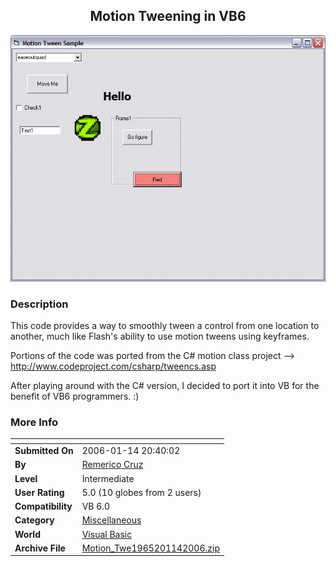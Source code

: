 ﻿<div align="center">

## Motion Tweening in VB6

<img src="PIC2006113320441592.gif">
</div>

### Description

This code provides a way to smoothly tween a control from one location to another, much like Flash's ability to use motion tweens using keyframes.

Portions of the code was ported from the C# motion class project --&gt; http://www.codeproject.com/csharp/tweencs.asp

After playing around with the C# version, I decided to port it into VB for the benefit of VB6 programmers. :)
 
### More Info
 


<span>             |<span>
---                |---
**Submitted On**   |2006-01-14 20:40:02
**By**             |[Remerico Cruz](https://github.com/Planet-Source-Code/PSCIndex/blob/master/ByAuthor/remerico-cruz.md)
**Level**          |Intermediate
**User Rating**    |5.0 (10 globes from 2 users)
**Compatibility**  |VB 6\.0
**Category**       |[Miscellaneous](https://github.com/Planet-Source-Code/PSCIndex/blob/master/ByCategory/miscellaneous__1-1.md)
**World**          |[Visual Basic](https://github.com/Planet-Source-Code/PSCIndex/blob/master/ByWorld/visual-basic.md)
**Archive File**   |[Motion\_Twe1965201142006\.zip](https://github.com/Planet-Source-Code/remerico-cruz-motion-tweening-in-vb6__1-64021/archive/master.zip)








